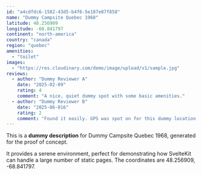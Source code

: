 ```yaml
---
id: "a4cdfdc6-1582-43d5-b4f6-5e187e07f858"
name: "Dummy Campsite Quebec 1968"
latitude: 48.256909
longitude: -68.841797
continent: "north-america"
country: "canada"
region: "quebec"
amenities:
  - "toilet"
images:
  - "https://res.cloudinary.com/demo/image/upload/v1/sample.jpg"
reviews:
  - author: "Dummy Reviewer A"
    date: "2025-02-09"
    rating: 4
    comment: "A nice, quiet dummy spot with some basic amenities."
  - author: "Dummy Reviewer B"
    date: "2025-06-016"
    rating: 2
    comment: "Found it easily. GPS was spot on for this dummy location."
---
```


This is a **dummy description** for Dummy Campsite Quebec 1968, generated for the proof of concept.

It provides a serene environment, perfect for demonstrating how SvelteKit can handle a large number of static pages. The coordinates are 48.256909, -68.841797.
